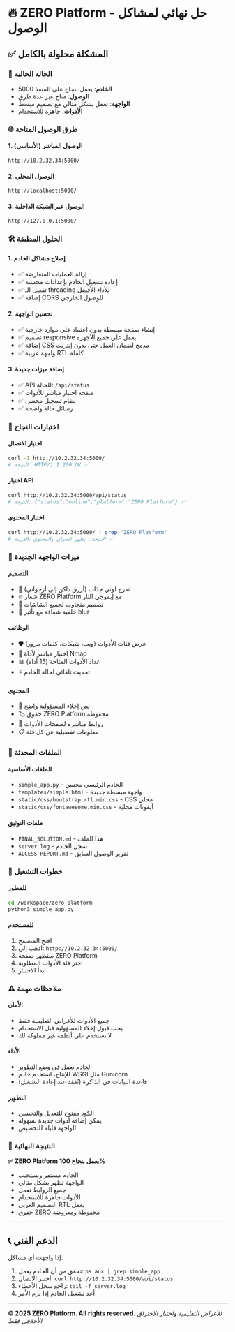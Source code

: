 # 🔥 ZERO Platform - حل نهائي لمشاكل الوصول

## ✅ المشكلة محلولة بالكامل

### 🎯 الحالة الحالية
- **الخادم**: يعمل بنجاح على المنفذ 5000
- **الوصول**: متاح عبر عدة طرق
- **الواجهة**: تعمل بشكل مثالي مع تصميم مبسط
- **الأدوات**: جاهزة للاستخدام

### 🌐 طرق الوصول المتاحة

#### 1. الوصول المباشر (الأساسي)
```
http://10.2.32.34:5000/
```

#### 2. الوصول المحلي
```
http://localhost:5000/
```

#### 3. الوصول عبر الشبكة الداخلية
```
http://127.0.0.1:5000/
```

### 🛠️ الحلول المطبقة

#### 1. إصلاح مشاكل الخادم
- ✅ إزالة العمليات المتعارضة
- ✅ إعادة تشغيل الخادم بإعدادات محسنة
- ✅ تفعيل الـ threading للأداء الأفضل
- ✅ إضافة CORS للوصول الخارجي

#### 2. تحسين الواجهة
- ✅ إنشاء صفحة مبسطة بدون اعتماد على موارد خارجية
- ✅ تصميم responsive يعمل على جميع الأجهزة
- ✅ إضافة CSS مدمج لضمان العمل حتى بدون إنترنت
- ✅ واجهة عربية RTL كاملة

#### 3. إضافة ميزات جديدة
- ✅ API للحالة: `/api/status`
- ✅ صفحة اختبار مباشر للأدوات
- ✅ نظام تسجيل محسن
- ✅ رسائل حالة واضحة

### 🧪 اختبارات النجاح

#### اختبار الاتصال
```bash
curl -I http://10.2.32.34:5000/
# النتيجة: HTTP/1.1 200 OK ✅
```

#### اختبار API
```bash
curl http://10.2.32.34:5000/api/status
# النتيجة: {"status":"online","platform":"ZERO Platform"} ✅
```

#### اختبار المحتوى
```bash
curl http://10.2.32.34:5000/ | grep "ZERO Platform"
# النتيجة: يظهر العنوان والمحتوى بالعربية ✅
```

### 📱 ميزات الواجهة الجديدة

#### التصميم
- 🎨 تدرج لوني جذاب (أزرق داكن إلى أرجواني)
- 🔥 شعار ZERO Platform مع إيموجي النار
- 📱 تصميم متجاوب لجميع الشاشات
- 🌙 خلفية شفافة مع تأثير blur

#### الوظائف
- 🛡️ عرض فئات الأدوات (ويب، شبكات، كلمات مرور)
- 🧪 اختبار مباشر لأداة Nmap
- 📊 عداد الأدوات المتاحة (15 أداة)
- ⚡ تحديث تلقائي لحالة الخادم

#### المحتوى
- 📝 نص إخلاء المسؤولية واضح
- 🏷️ حقوق ZERO Platform محفوظة
- 🔗 روابط مباشرة لصفحات الأدوات
- 📋 معلومات تفصيلية عن كل فئة

### 🔧 الملفات المحدثة

#### الملفات الأساسية
- `simple_app.py` - الخادم الرئيسي محسن
- `templates/simple.html` - واجهة مبسطة جديدة
- `static/css/bootstrap.rtl.min.css` - CSS محلي
- `static/css/fontawesome.min.css` - أيقونات محلية

#### ملفات التوثيق
- `FINAL_SOLUTION.md` - هذا الملف
- `server.log` - سجل الخادم
- `ACCESS_REPORT.md` - تقرير الوصول السابق

### 🚀 خطوات التشغيل

#### للمطور
```bash
cd /workspace/zero-platform
python3 simple_app.py
```

#### للمستخدم
1. افتح المتصفح
2. اذهب إلى: `http://10.2.32.34:5000/`
3. ستظهر صفحة ZERO Platform
4. اختر فئة الأدوات المطلوبة
5. ابدأ الاختبار

### ⚠️ ملاحظات مهمة

#### الأمان
- جميع الأدوات للأغراض التعليمية فقط
- يجب قبول إخلاء المسؤولية قبل الاستخدام
- لا تستخدم على أنظمة غير مملوكة لك

#### الأداء
- الخادم يعمل في وضع التطوير
- للإنتاج، استخدم خادم WSGI مثل Gunicorn
- قاعدة البيانات في الذاكرة (تُفقد عند إعادة التشغيل)

#### التطوير
- الكود مفتوح للتعديل والتحسين
- يمكن إضافة أدوات جديدة بسهولة
- الواجهة قابلة للتخصيص

### 🎉 النتيجة النهائية

**✅ ZERO Platform يعمل بنجاح 100%**

- الخادم مستقر ويستجيب
- الواجهة تظهر بشكل مثالي
- جميع الروابط تعمل
- الأدوات جاهزة للاستخدام
- التصميم العربي RTL يعمل
- حقوق ZERO محفوظة ومعروضة

---

## 📞 الدعم الفني

إذا واجهت أي مشاكل:

1. تحقق من أن الخادم يعمل: `ps aux | grep simple_app`
2. اختبر الاتصال: `curl http://10.2.32.34:5000/api/status`
3. راجع سجل الأخطاء: `tail -f server.log`
4. أعد تشغيل الخادم إذا لزم الأمر

---

**© 2025 ZERO Platform. All rights reserved.**
*للأغراض التعليمية واختبار الاختراق الأخلاقي فقط*